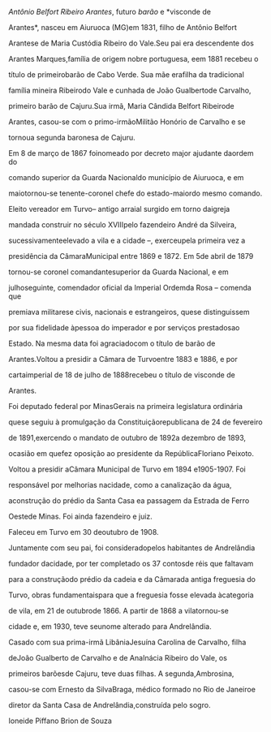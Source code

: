 

*Antônio Belfort Ribeiro Arantes*, futuro *barão* e *visconde de

Arantes*, nasceu em Aiuruoca (MG)em 1831, filho de Antônio Belfort

Arantese de Maria Custódia Ribeiro do Vale.Seu pai era descendente dos

Arantes Marques,família de origem nobre portuguesa, eem 1881 recebeu o

título de primeirobarão de Cabo Verde. Sua mãe erafilha da tradicional

família mineira Ribeirodo Vale e cunhada de João Gualbertode Carvalho,

primeiro barão de Cajuru.Sua irmã, Maria Cândida Belfort Ribeirode

Arantes, casou-se com o primo-irmãoMilitão Honório de Carvalho e se

tornoua segunda baronesa de Cajuru.



Em 8 de março de 1867 foinomeado por decreto major ajudante daordem do

comando superior da Guarda Nacionaldo município de Aiuruoca, e em

maiotornou-se tenente-coronel chefe do estado-maiordo mesmo comando.

Eleito vereador em Turvo– antigo arraial surgido em torno daigreja

mandada construir no século XVIIIpelo fazendeiro André da Silveira,

sucessivamenteelevado a vila e a cidade –, exerceupela primeira vez a

presidência da CâmaraMunicipal entre 1869 e 1872. Em 5de abril de 1879

tornou-se coronel comandantesuperior da Guarda Nacional, e em

julhoseguinte, comendador oficial da Imperial Ordemda Rosa – comenda que

premiava militarese civis, nacionais e estrangeiros, quese distinguissem

por sua fidelidade àpessoa do imperador e por serviços prestadosao

Estado. Na mesma data foi agraciadocom o título de barão de

Arantes.Voltou a presidir a Câmara de Turvoentre 1883 e 1886, e por

cartaimperial de 18 de julho de 1888recebeu o título de visconde de

Arantes.



Foi deputado federal por MinasGerais na primeira legislatura ordinária

quese seguiu à promulgação da Constituiçãorepublicana de 24 de fevereiro

de 1891,exercendo o mandato de outubro de 1892a dezembro de 1893,

ocasião em quefez oposição ao presidente da RepúblicaFloriano Peixoto.

Voltou a presidir aCâmara Municipal de Turvo em 1894 e1905-1907. Foi

responsável por melhorias nacidade, como a canalização da água,

aconstrução do prédio da Santa Casa ea passagem da Estrada de Ferro

Oestede Minas. Foi ainda fazendeiro e juiz.



Faleceu em Turvo em 30 deoutubro de 1908.



Juntamente com seu pai, foi consideradopelos habitantes de Andrelândia

fundador dacidade, por ter completado os 37 contosde réis que faltavam

para a construçãodo prédio da cadeia e da Câmarada antiga freguesia do

Turvo, obras fundamentaispara que a freguesia fosse elevada àcategoria

de vila, em 21 de outubrode 1866. A partir de 1868 a vilatornou-se

cidade e, em 1930, teve seunome alterado para Andrelândia.



Casado com sua prima-irmã LibâniaJesuína Carolina de Carvalho, filha

deJoão Gualberto de Carvalho e de AnaInácia Ribeiro do Vale, os

primeiros barõesde Cajuru, teve duas filhas. A segunda,Ambrosina,

casou-se com Ernesto da SilvaBraga, médico formado no Rio de Janeiroe

diretor da Santa Casa de Andrelândia,construída pelo sogro.



Ioneide Piffano Brion de Souza



